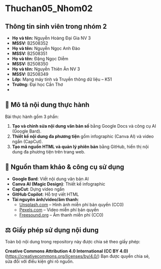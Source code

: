 # Thuchan05_Nhom02
## Thông tin sinh viên trong nhóm 2 
- **Họ và tên:** Nguyễn Hoàng Đại Gia NV 3
- **MSSV:** B2508352 
- **Họ và tên:** Nguyễn Ngọc Anh Đào
- **MSSV:** B2508351
- **Họ và tên:** Đặng Ngọc Diễm
- **MSSV:** B2508350
- **Họ và tên:** Nguyễn Thiên Ân  NV 3
- **MSSV:** B2508349
- **Lớp:** Mạng máy tính và Truyền thông dữ liệu – K51
- **Trường:** Đại học Cần Thơ
- 
## 📌 Mô tả nội dung thực hành

Bài thực hành gồm 3 phần:

1. **Tạo và chỉnh sửa nội dung văn bản số** bằng Google Docs và công cụ AI (Google Bard).  
2. **Thiết kế nội dung đa phương tiện** gồm infographic (Canva AI) và video ngắn (CapCut).  
3. **Tạo mã nguồn HTML và quản lý phiên bản** bằng GitHub, hiển thị nội dung đa phương tiện trên trang web.

## 🔗 Nguồn tham khảo & công cụ sử dụng

- **Google Bard**: Viết nội dung văn bản AI
- **Canva AI (Magic Design)**: Thiết kế infographic
- **CapCut**: Dựng video ngắn
- **GitHub Copilot**: Hỗ trợ viết HTML
- **Tài nguyên ảnh/video/âm thanh**:  
  - [Unsplash.com](https://unsplash.com) – Hình ảnh miễn phí bản quyền (CC0)  
  - [Pexels.com](https://pexels.com) – Video miễn phí bản quyền  
  - [Freesound.org](https://freesound.org) – Âm thanh miễn phí (CC0)  
## ⚖️ Giấy phép sử dụng nội dung

Toàn bộ nội dung trong repository này được chia sẻ theo giấy phép:

**Creative Commons Attribution 4.0 International (CC BY 4.0)**  
(https://creativecommons.org/licenses/by/4.0/)
Bạn được quyền chia sẻ, sửa đổi với điều kiện ghi rõ nguồn.
